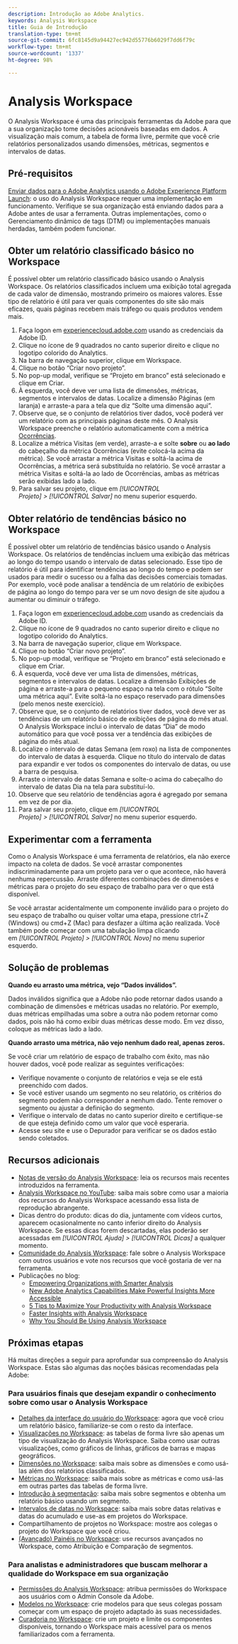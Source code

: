 ```yaml
---
description: Introdução ao Adobe Analytics.
keywords: Analysis Workspace
title: Guia de Introdução
translation-type: tm+mt
source-git-commit: 6fc8145d9a94427ec942d55776b6029f7dd6f79c
workflow-type: tm+mt
source-wordcount: '1337'
ht-degree: 98%

---
```



# Analysis Workspace

O Analysis Workspace é uma das principais ferramentas da Adobe para que a sua organização tome decisões acionáveis baseadas em dados. A visualização mais comum, a tabela de forma livre, permite que você crie relatórios personalizados usando dimensões, métricas, segmentos e intervalos de datas.

## Pré-requisitos

[Enviar dados para o Adobe Analytics usando o Adobe Experience Platform Launch](/help/implement/launch/validate-publish-prod.md): o uso do Analysis Workspace requer uma implementação em funcionamento. Verifique se sua organização está enviando dados para a Adobe antes de usar a ferramenta. Outras implementações, como o Gerenciamento dinâmico de tags (DTM) ou implementações manuais herdadas, também podem funcionar.

## Obter um relatório classificado básico no Workspace

É possível obter um relatório classificado básico usando o Analysis Workspace. Os relatórios classificados incluem uma exibição total agregada de cada valor de dimensão, mostrando primeiro os maiores valores. Esse tipo de relatório é útil para ver quais componentes do site são mais eficazes, quais páginas recebem mais tráfego ou quais produtos vendem mais.

1. Faça logon em [experiencecloud.adobe.com](https://experiencecloud.adobe.com) usando as credenciais da Adobe ID.
2. Clique no ícone de 9 quadrados no canto superior direito e clique no logotipo colorido do Analytics.
3. Na barra de navegação superior, clique em Workspace.
4. Clique no botão “Criar novo projeto”.
5. No pop-up modal, verifique se “Projeto em branco” está selecionado e clique em Criar.
6. À esquerda, você deve ver uma lista de dimensões, métricas, segmentos e intervalos de datas. Localize a dimensão Páginas (em laranja) e arraste-a para a tela que diz “Solte uma dimensão aqui”.
7. Observe que, se o conjunto de relatórios tiver dados, você poderá ver um relatório com as principais páginas deste mês. O Analysis Workspace preenche o relatório automaticamente com a métrica [Ocorrências](/help/components/metrics/occurrences.md).
8. Localize a métrica Visitas (em verde), arraste-a e solte **sobre** ou **ao lado** do cabeçalho da métrica Ocorrências (evite colocá-la acima da métrica). Se você arrastar a métrica Visitas e soltá-la acima de Ocorrências, a métrica será substituída no relatório. Se você arrastar a métrica Visitas e soltá-la ao lado de Ocorrências, ambas as métricas serão exibidas lado a lado.
9. Para salvar seu projeto, clique em *[!UICONTROL Projeto] > [!UICONTROL Salvar]* no menu superior esquerdo.

## Obter relatório de tendências básico no Workspace

É possível obter um relatório de tendências básico usando o Analysis Workspace. Os relatórios de tendências incluem uma exibição das métricas ao longo do tempo usando o intervalo de datas selecionado. Esse tipo de relatório é útil para identificar tendências ao longo do tempo e podem ser usados para medir o sucesso ou a falha das decisões comerciais tomadas. Por exemplo, você pode analisar a tendência de um relatório de exibições de página ao longo do tempo para ver se um novo design de site ajudou a aumentar ou diminuir o tráfego.

1. Faça logon em [experiencecloud.adobe.com](https://experiencecloud.adobe.com) usando as credenciais da Adobe ID.
2. Clique no ícone de 9 quadrados no canto superior direito e clique no logotipo colorido do Analytics.
3. Na barra de navegação superior, clique em Workspace.
4. Clique no botão “Criar novo projeto”.
5. No pop-up modal, verifique se “Projeto em branco” está selecionado e clique em Criar.
6. À esquerda, você deve ver uma lista de dimensões, métricas, segmentos e intervalos de datas. Localize a dimensão Exibições de página e arraste-a para o pequeno espaço na tela com o rótulo “Solte uma métrica aqui”. Evite soltá-la no espaço reservado para dimensões (pelo menos neste exercício).
7. Observe que, se o conjunto de relatórios tiver dados, você deve ver as tendências de um relatório básico de exibições de página do mês atual. O Analysis Workspace inclui o intervalo de datas “Dia” de modo automático para que você possa ver a tendência das exibições de página do mês atual.
8. Localize o intervalo de datas Semana (em roxo) na lista de componentes do intervalo de datas à esquerda. Clique no título do intervalo de datas para expandir e ver todos os componentes do intervalo de datas, ou use a barra de pesquisa.
9. Arraste o intervalo de datas Semana e solte-o acima do cabeçalho do intervalo de datas Dia na tela para substituí-lo.
10. Observe que seu relatório de tendências agora é agregado por semana em vez de por dia.
11. Para salvar seu projeto, clique em *[!UICONTROL Projeto] > [!UICONTROL Salvar]* no menu superior esquerdo.

## Experimentar com a ferramenta

Como o Analysis Workspace é uma ferramenta de relatórios, ela não exerce impacto na coleta de dados. Se você arrastar componentes indiscriminadamente para um projeto para ver o que acontece, não haverá nenhuma repercussão. Arraste diferentes combinações de dimensões e métricas para o projeto do seu espaço de trabalho para ver o que está disponível.

Se você arrastar acidentalmente um componente inválido para o projeto do seu espaço de trabalho ou quiser voltar uma etapa, pressione ctrl+Z (Windows) ou cmd+Z (Mac) para desfazer a última ação realizada. Você também pode começar com uma tabulação limpa clicando em *[!UICONTROL Projeto] > [!UICONTROL Novo]* no menu superior esquerdo.

## Solução de problemas

**Quando eu arrasto uma métrica, vejo “Dados inválidos”.**

Dados inválidos significa que a Adobe não pode retornar dados usando a combinação de dimensões e métricas usadas no relatório. Por exemplo, duas métricas empilhadas uma sobre a outra não podem retornar como dados, pois não há como exibir duas métricas desse modo. Em vez disso, coloque as métricas lado a lado.

**Quando arrasto uma métrica, não vejo nenhum dado real, apenas zeros.**

Se você criar um relatório de espaço de trabalho com êxito, mas não houver dados, você pode realizar as seguintes verificações:

* Verifique novamente o conjunto de relatórios e veja se ele está preenchido com dados.
* Se você estiver usando um segmento no seu relatório, os critérios do segmento podem não corresponder a nenhum dado. Tente remover o segmento ou ajustar a definição do segmento.
* Verifique o intervalo de datas no canto superior direito e certifique-se de que esteja definido como um valor que você esperaria.
* Acesse seu site e use o Depurador para verificar se os dados estão sendo coletados.

## Recursos adicionais

* [Notas de versão do Analysis Workspace](/help/analyze/analysis-workspace/new-features-in-analysis-workspace.md): leia os recursos mais recentes introduzidos na ferramenta.
* [Analysis Workspace no YouTube](https://www.youtube.com/playlist?list=PL2tCx83mn7GuNnQdYGOtlyCu0V5mEZ8sS): saiba mais sobre como usar a maioria dos recursos do Analysis Workspace acessando essa lista de reprodução abrangente.
* Dicas dentro do produto: dicas do dia, juntamente com vídeos curtos, aparecem ocasionalmente no canto inferior direito do Analysis Workspace. Se essas dicas forem descartadas, elas poderão ser acessadas em *[!UICONTROL Ajuda] > [!UICONTROL Dicas]* a qualquer momento.
* [Comunidade do Analysis Workspace](https://forums.adobe.com/community/experience-cloud/analytics-cloud/analytics/analysis-workspace): fale sobre o Analysis Workspace com outros usuários e vote nos recursos que você gostaria de ver na ferramenta.
* Publicações no blog:
   * [Empowering Organizations with Smarter Analysis](https://blogs.adobe.com/digitalmarketing/analytics/adobe-analytics-fall-2016-release-empowering-organizations-smarter-analysis/)
   * [New Adobe Analytics Capabilities Make Powerful Insights More Accessible](https://blogs.adobe.com/digitalmarketing/analytics/new-adobe-analytics-capabilities-make-powerful-insights-accessible/)
   * [5 Tips to Maximize Your Productivity with Analysis Workspace](https://blogs.adobe.com/digitalmarketing/analytics/5-tips-maximize-productivity-analysis-workspace/)
   * [Faster Insights with Analysis Workspace](https://blogs.adobe.com/digitalmarketing/analytics/faster-insights-with-the-analysis-workspace/)
   * [Why You Should Be Using Analysis Workspace](https://blogs.adobe.com/digitalmarketing/analytics/why-you-should-be-using-analysis-workspace-in-adobe-analytics/)

## Próximas etapas

Há muitas direções a seguir para aprofundar sua compreensão do Analysis Workspace. Estas são algumas das noções básicas recomendadas pela Adobe:

### Para usuários finais que desejam expandir o conhecimento sobre como usar o Analysis Workspace

* [Detalhes da interface do usuário do Workspace](/help/analyze/analysis-workspace/build-workspace-project/t-freeform-project.md): agora que você criou um relatório básico, familiarize-se com o resto da interface.
* [Visualizações no Workspace](/help/analyze/analysis-workspace/visualizations/freeform-analysis-visualizations.md): as tabelas de forma livre são apenas um tipo de visualização do Analysis Workspace. Saiba como usar outras visualizações, como gráficos de linhas, gráficos de barras e mapas geográficos.
* [Dimensões no Workspace](/help/analyze/analysis-workspace/components/dimensions/t-breakdown-fa.md): saiba mais sobre as dimensões e como usá-las além dos relatórios classificados.
* [Métricas no Workspace](/help/analyze/analysis-workspace/components/apply-create-metrics.md): saiba mais sobre as métricas e como usá-las em outras partes das tabelas de forma livre.
* [Introdução à segmentação](/help/analyze/analysis-workspace/components/t-freeform-project-segment.md): saiba mais sobre segmentos e obtenha um relatório básico usando um segmento.
* [Intervalos de datas no Workspace](/help/analyze/analysis-workspace/components/calendar-date-ranges/calendar.md): saiba mais sobre datas relativas e datas do acumulado e use-as em projetos do Workspace.
* Compartilhamento de projetos no Workspace: mostre aos colegas o projeto do Workspace que você criou.
* [(Avançado) Painéis no Workspace](/help/analyze/analysis-workspace/c-panels/panels.md): use recursos avançados no Workspace, como Atribuição e Comparação de segmentos.

### Para analistas e administradores que buscam melhorar a qualidade do Workspace em sua organização

* [Permissões do Analysis Workspace](https://docs.adobe.com/content/help/pt-BR/core-services/interface/manage-users-and-products/admin-getting-started.html): atribua permissões do Workspace aos usuários com o Admin Console da Adobe.
* [Modelos no Workspace](/help/analyze/analysis-workspace/build-workspace-project/starter-projects.md): crie modelos para que seus colegas possam começar com um espaço de projeto adaptado às suas necessidades.
* [Curadoria no Workspace](/help/analyze/analysis-workspace/curate-share/curate.md): crie um projeto e limite os componentes disponíveis, tornando o Workspace mais acessível para os menos familiarizados com a ferramenta.
